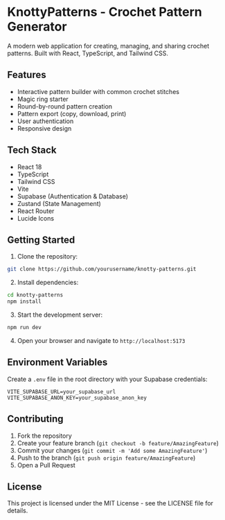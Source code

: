 # KnottyPatterns - Crochet Pattern Generator

A modern web application for creating, managing, and sharing crochet patterns. Built with React, TypeScript, and Tailwind CSS.

## Features

- Interactive pattern builder with common crochet stitches
- Magic ring starter
- Round-by-round pattern creation
- Pattern export (copy, download, print)
- User authentication
- Responsive design

## Tech Stack

- React 18
- TypeScript
- Tailwind CSS
- Vite
- Supabase (Authentication & Database)
- Zustand (State Management)
- React Router
- Lucide Icons

## Getting Started

1. Clone the repository:
```bash
git clone https://github.com/yourusername/knotty-patterns.git
```

2. Install dependencies:
```bash
cd knotty-patterns
npm install
```

3. Start the development server:
```bash
npm run dev
```

4. Open your browser and navigate to `http://localhost:5173`

## Environment Variables

Create a `.env` file in the root directory with your Supabase credentials:

```env
VITE_SUPABASE_URL=your_supabase_url
VITE_SUPABASE_ANON_KEY=your_supabase_anon_key
```

## Contributing

1. Fork the repository
2. Create your feature branch (`git checkout -b feature/AmazingFeature`)
3. Commit your changes (`git commit -m 'Add some AmazingFeature'`)
4. Push to the branch (`git push origin feature/AmazingFeature`)
5. Open a Pull Request

## License

This project is licensed under the MIT License - see the LICENSE file for details.